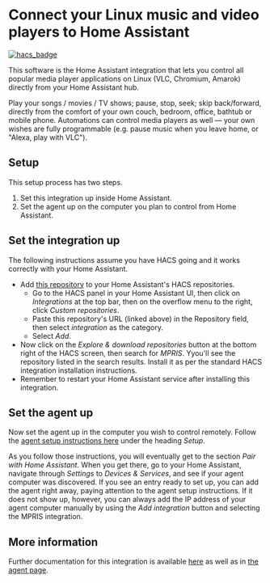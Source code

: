 # Connect your Linux music and video players to Home Assistant

[![hacs_badge](https://img.shields.io/badge/HACS-Custom-41BDF5.svg?style=for-the-badge)](https://github.com/hacs/integration)

This software is the Home Assistant integration that lets you control all popular media player applications on Linux (VLC, Chromium, Amarok) directly from your Home Assistant hub.

Play your songs / movies / TV shows; pause, stop, seek; skip back/forward, directly from the comfort of your own couch, bedroom, office, bathtub or mobile phone.  Automations can control media players as well — your own wishes are fully programmable (e.g. pause music when you leave home, or "Alexa, play with VLC").

## Setup

This setup process has two steps.

1. Set this integration up inside Home Assistant.
2. Set the agent up on the computer you plan to control from Home Assistant.

## Set the integration up

The following instructions assume you have HACS going and it works correctly with your Home Assistant.

* Add [this repository](https://github.com/Rudd-O/homeassistant-hassmpris) to your Home Assistant's HACS repositories.
  * Go to the HACS panel in your Home Assistant UI, then click on *Integrations* at the top bar, then on the overflow menu to the right, click *Custom repositories*.
  * Paste this repository's URL (linked above) in the Repository field, then select *integration* as the category.
  * Select *Add*.
* Now click on the *Explore & download repositories* button at the bottom right of the HACS screen, then search for *MPRIS*. Yyou'll see the repository listed in the search results.  Install it as per the standard HACS integration installation instructions.
* Remember to restart your Home Assistant service after installing this integration.

## Set the agent up

Now set the agent up in the computer you wish to control remotely.  Follow the [agent setup instructions here](https://pypi.org/project/hassmpris-agent/) under the heading *Setup*.

As you follow those instructions, you will eventually get to the section *Pair with Home Assistant*.  When you get there, go to your Home Assistant, navigate through *Settings* to *Devices & Services*, and see if your agent computer was discovered.  If you see an entry ready to set up, you can add the agent right away, paying attention to the agent setup instructions.  If it does not show up, however, you can always add the IP address of your agent computer manually by using the *Add integration* button and selecting the MPRIS integration.

## More information

Further documentation for this integration is available [here](https://github.com/Rudd-O/home-assistant.io/blob/4b9081cbdfc196575b4174cae09710d2fda1ffbb/source/_integrations/hassmpris.markdown) as well as in [the agent page](https://github.com/Rudd-O/hassmpris_agent#setup).
